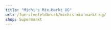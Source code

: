 ```yaml
---
title: "Michi's Mix-Markt UG"
url: /fuerstenfeldbruck/michis-mix-markt-ug/
shop: Supermarkt
---
```

